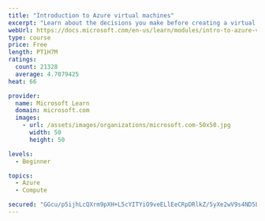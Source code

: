 ```yaml
---
title: "Introduction to Azure virtual machines"
excerpt: "Learn about the decisions you make before creating a virtual machine, the options to create and manage the VM, and the extensions and services you use to manage your VM."
webUrl: https://docs.microsoft.com/en-us/learn/modules/intro-to-azure-virtual-machines/
type: course
price: Free
length: PT1H7M
ratings:
  count: 21328
  average: 4.7079425
heat: 66

provider:
  name: Microsoft Learn
  domain: microsoft.com
  images:
    - url: /assets/images/organizations/microsoft.com-50x50.jpg
      width: 50
      height: 50

levels:
  - Beginner

topics:
  - Azure
  - Compute

secured: "GGcu/p5ijhLcQXrm9pXH+L5cYITYiO9veELlEeCRpDRlkZ/5yXe2wV9s4ND5LQ/tKxd7N873+KlvQYQc8kcXq2K4DuUw0//+EEIFV9BhYrQ8Auqy8kxPZm3A9NJn4qW0B75Uflr54hxABJG8d9Qv0TIsFecpDKOFkAs/otZ64QBBSu29Ov6wjSmjxyLlhwjp6c0nshS9PrroaQmkZwnpKjET82+6VI7V3beubM107Of3jWv0iB1oltScWnE6+/W34tvzsPL12n3pPeiIE6xud9De/0woYhxsIXEhedkeyOt5ZI+JzmeGQVtQ8ppj6ryAjh5BHjqB3yyrh6NyYwmE0HXId0gO5g0ifuu6mnobKSFN3G4LlLYD0HAiIB92CsPzUhj/9OoM6alG94oaD75U5E5QThfG2+1IhcydWl8ikrSFHbNAN0IDI7vxNWNmrZDK;U3OF0Ku3+adI7Q5fF+e2Gg=="
---
```



